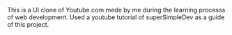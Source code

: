 This is a UI clone of Youtube.com mede by me during the learning processs of web development. Used a youtube tutorial of superSimpleDev as a guide of this project.
